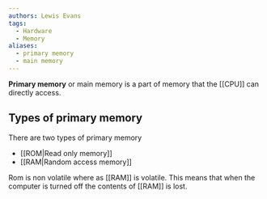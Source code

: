 ```yaml
---
authors: Lewis Evans
tags:
  - Hardware
  - Memory
aliases:
  - primary memory
  - main memory
---
```

**Primary memory** or main memory is a part of memory that the [[CPU]] can directly access. 
## Types of primary memory
There are two types of primary memory
- [[ROM|Read only memory]]
- [[RAM|Random access memory]]

Rom is non volatile where as [[RAM]] is volatile. This means that when the computer is turned off the contents of [[RAM]] is lost.
